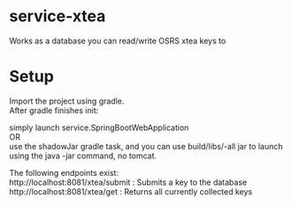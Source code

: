 # service-xtea
Works as a database you can read/write OSRS xtea keys to
  
# Setup  
  
Import the project using gradle.  
After gradle finishes init:  
  
simply launch service.SpringBootWebApplication  
OR  
use the shadowJar gradle task, and you can use build/libs/-all jar to launch using the java -jar command, no tomcat.  
  
The following endpoints exist:  
http://localhost:8081/xtea/submit : Submits a key to the database
http://localhost:8081/xtea/get : Returns all currently collected keys

